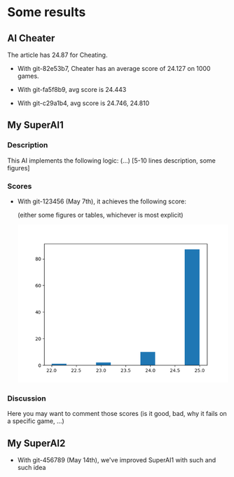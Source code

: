 # Some results

## AI Cheater

The article has 24.87 for Cheating.


* With git-82e53b7,
Cheater has an average score of 24.127 on 1000 games.

* With git-fa5f8b9, avg score is 24.443

* With git-c29a1b4, avg score is 24.746, 24.810



## My SuperAI1

### Description

This AI implements the following logic: (...)
[5-10 lines description, some figures]

### Scores
* With git-123456 (May 7th), it achieves the following score:

  (either some figures or tables, whichever is most explicit)

  ![Histogram](test/scores-cheater2.png "Example histogram for score cheater")

### Discussion
  Here you may want to comment those scores (is it good, bad, why it fails on a specific game, ...)

## My SuperAI2

* With git-456789 (May 14th), we've improved SuperAI1 with such and such idea
